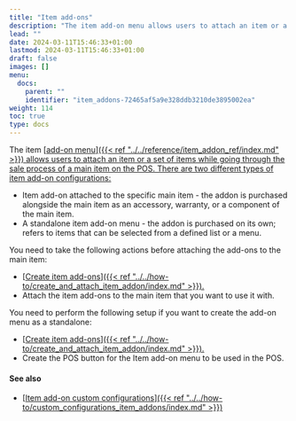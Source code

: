 ```yaml
---
title: "Item add-ons"
description: "The item add-on menu allows users to attach an item or a set of items while going through the sale process of a main item on the POS."
lead: ""
date: 2024-03-11T15:46:33+01:00
lastmod: 2024-03-11T15:46:33+01:00
draft: false
images: []
menu:
  docs:
    parent: ""
    identifier: "item_addons-72465af5a9e328ddb3210de3895002ea"
weight: 114
toc: true
type: docs
---
```


The item [<ins>add-on menu<ins>]({{< ref "../../reference/item_addon_ref/index.md" >}}) allows users to attach an item or a set of items while going through the sale process of a main item on the POS. There are two different types of item add-on configurations:

- Item add-on attached to the specific main item - the addon is purchased alongside the main item as an accessory, warranty, or a component of the main item.
- A standalone item add-on menu - the addon is purchased on its own; refers to items that can be selected from a defined list or a menu. 

You need to take the following actions before attaching the add-ons to the main item:

- [<ins>Create item add-ons<ins>]({{< ref "../../how-to/create_and_attach_item_addon/index.md" >}}).
- Attach the item add-ons to the main item that you want to use it with.

You need to perform the following setup if you want to create the add-on menu as a standalone:

- [<ins>Create item add-ons<ins>]({{< ref "../../how-to/create_and_attach_item_addon/index.md" >}}).
- Create the POS button for the Item add-on menu to be used in the POS.

#### See also

- [<ins>Item add-on custom configurations<ins>]({{< ref "../../how-to/custom_configurations_item_addons/index.md" >}})